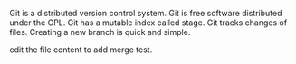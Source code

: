Git is a distributed version control system.
Git is free software distributed under the GPL.
Git has a mutable index called stage.
Git tracks changes of files.
Creating a new branch is quick and simple.

edit the file content to add merge test.
